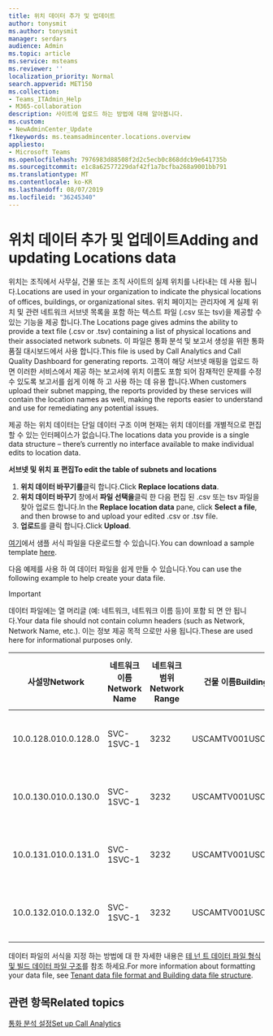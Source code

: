 ```yaml
---
title: 위치 데이터 추가 및 업데이트
author: tonysmit
ms.author: tonysmit
manager: serdars
audience: Admin
ms.topic: article
ms.service: msteams
ms.reviewer: ''
localization_priority: Normal
search.appverid: MET150
ms.collection:
- Teams_ITAdmin_Help
- M365-collaboration
description: 사이트에 업로드 하는 방법에 대해 알아봅니다.
ms.custom:
- NewAdminCenter_Update
f1keywords: ms.teamsadmincenter.locations.overview
appliesto:
- Microsoft Teams
ms.openlocfilehash: 7976983d88508f2d2c5ecb0c868ddcb9e641735b
ms.sourcegitcommit: e1c8a62577229daf42f1a7bcfba268a9001bb791
ms.translationtype: MT
ms.contentlocale: ko-KR
ms.lasthandoff: 08/07/2019
ms.locfileid: "36245340"
---
```

<a name="adding-and-updating-locations-data"></a><span data-ttu-id="666d6-103">위치 데이터 추가 및 업데이트</span><span class="sxs-lookup"><span data-stu-id="666d6-103">Adding and updating Locations data</span></span>
============================

<span data-ttu-id="666d6-104">위치는 조직에서 사무실, 건물 또는 조직 사이트의 실제 위치를 나타내는 데 사용 됩니다.</span><span class="sxs-lookup"><span data-stu-id="666d6-104">Locations are used in your organization to indicate the physical locations of offices, buildings, or organizational sites.</span></span> <span data-ttu-id="666d6-105">위치 페이지는 관리자에 게 실제 위치 및 관련 네트워크 서브넷 목록을 포함 하는 텍스트 파일 (.csv 또는 tsv)을 제공할 수 있는 기능을 제공 합니다.</span><span class="sxs-lookup"><span data-stu-id="666d6-105">The Locations page gives admins the ability to provide a text file (.csv or .tsv) containing a list of physical locations and their associated network subnets.</span></span> <span data-ttu-id="666d6-106">이 파일은 통화 분석 및 보고서 생성을 위한 통화 품질 대시보드에서 사용 합니다.</span><span class="sxs-lookup"><span data-stu-id="666d6-106">This file is used by Call Analytics and Call Quality Dashboard for generating reports.</span></span> <span data-ttu-id="666d6-107">고객이 해당 서브넷 매핑을 업로드 하면 이러한 서비스에서 제공 하는 보고서에 위치 이름도 포함 되어 잠재적인 문제를 수정 수 있도록 보고서를 쉽게 이해 하 고 사용 하는 데 유용 합니다.</span><span class="sxs-lookup"><span data-stu-id="666d6-107">When customers upload their subnet mapping, the reports provided by these services will contain the location names as well, making the reports easier to understand and use for remediating any potential issues.</span></span>

<span data-ttu-id="666d6-108">제공 하는 위치 데이터는 단일 데이터 구조 이며 현재는 위치 데이터를 개별적으로 편집할 수 있는 인터페이스가 없습니다.</span><span class="sxs-lookup"><span data-stu-id="666d6-108">The locations data you provide is a single data structure – there’s currently no interface available to make individual edits to location data.</span></span> 

<span data-ttu-id="666d6-109">**서브넷 및 위치 표 편집**</span><span class="sxs-lookup"><span data-stu-id="666d6-109">**To edit the table of subnets and locations**</span></span>

1. <span data-ttu-id="666d6-110">**위치 데이터 바꾸기를**클릭 합니다.</span><span class="sxs-lookup"><span data-stu-id="666d6-110">Click **Replace locations data**.</span></span>
2. <span data-ttu-id="666d6-111">**위치 데이터 바꾸기** 창에서 **파일 선택을**클릭 한 다음 편집 된 .csv 또는 tsv 파일을 찾아 업로드 합니다.</span><span class="sxs-lookup"><span data-stu-id="666d6-111">In the **Replace location data** pane, click **Select a file**, and then browse to and upload your edited .csv or .tsv file.</span></span> 
3. <span data-ttu-id="666d6-112">**업로드**를 클릭 합니다.</span><span class="sxs-lookup"><span data-stu-id="666d6-112">Click **Upload**.</span></span> 


<span data-ttu-id="666d6-113">[여기](https://github.com/MicrosoftDocs/OfficeDocs-SkypeForBusiness/blob/live/Teams/downloads/locations-template.zip?raw=true)에서 샘플 서식 파일을 다운로드할 수 있습니다.</span><span class="sxs-lookup"><span data-stu-id="666d6-113">You can download a sample template [here](https://github.com/MicrosoftDocs/OfficeDocs-SkypeForBusiness/blob/live/Teams/downloads/locations-template.zip?raw=true).</span></span>

<span data-ttu-id="666d6-114">다음 예제를 사용 하 여 데이터 파일을 쉽게 만들 수 있습니다.</span><span class="sxs-lookup"><span data-stu-id="666d6-114">You can use the following example to help create your data file.</span></span> 

> [!IMPORTANT]
> <span data-ttu-id="666d6-115">데이터 파일에는 열 머리글 (예: 네트워크, 네트워크 이름 등)이 포함 되 면 안 됩니다.</span><span class="sxs-lookup"><span data-stu-id="666d6-115">Your data file should not contain column headers (such as Network, Network Name, etc.).</span></span> <span data-ttu-id="666d6-116">이는 정보 제공 목적 으로만 사용 됩니다.</span><span class="sxs-lookup"><span data-stu-id="666d6-116">These are used here for informational purposes only.</span></span> </br>

|<span data-ttu-id="666d6-117">사설망</span><span class="sxs-lookup"><span data-stu-id="666d6-117">Network</span></span>|<span data-ttu-id="666d6-118">네트워크 이름</span><span class="sxs-lookup"><span data-stu-id="666d6-118">Network Name</span></span>|<span data-ttu-id="666d6-119">네트워크 범위</span><span class="sxs-lookup"><span data-stu-id="666d6-119">Network Range</span></span>|<span data-ttu-id="666d6-120">건물 이름</span><span class="sxs-lookup"><span data-stu-id="666d6-120">Building Name</span></span>|<span data-ttu-id="666d6-121">소유권 형식</span><span class="sxs-lookup"><span data-stu-id="666d6-121">Ownership Type</span></span>|<span data-ttu-id="666d6-122">건물 종류</span><span class="sxs-lookup"><span data-stu-id="666d6-122">Building Type</span></span>|<span data-ttu-id="666d6-123">Office 유형 빌드</span><span class="sxs-lookup"><span data-stu-id="666d6-123">Building Office Type</span></span>|<span data-ttu-id="666d6-124">곳</span><span class="sxs-lookup"><span data-stu-id="666d6-124">City</span></span>|<span data-ttu-id="666d6-125">우편번호</span><span class="sxs-lookup"><span data-stu-id="666d6-125">Zip Code</span></span>|<span data-ttu-id="666d6-126">명칭</span><span class="sxs-lookup"><span data-stu-id="666d6-126">Country</span></span>|<span data-ttu-id="666d6-127">상태</span><span class="sxs-lookup"><span data-stu-id="666d6-127">State</span></span>|<span data-ttu-id="666d6-128">영역인</span><span class="sxs-lookup"><span data-stu-id="666d6-128">Region</span></span>|<span data-ttu-id="666d6-129">내부 회사</span><span class="sxs-lookup"><span data-stu-id="666d6-129">Inside Corp</span></span>|<span data-ttu-id="666d6-130">Express 경로</span><span class="sxs-lookup"><span data-stu-id="666d6-130">Express Route</span></span>|
|-|-|-|-|-|-|-|-|-|-|-|-|-|-|
|<span data-ttu-id="666d6-131">10.0.128.0</span><span class="sxs-lookup"><span data-stu-id="666d6-131">10.0.128.0</span></span> |<span data-ttu-id="666d6-132">SVC-1</span><span class="sxs-lookup"><span data-stu-id="666d6-132">SVC-1</span></span>|<span data-ttu-id="666d6-133">32</span><span class="sxs-lookup"><span data-stu-id="666d6-133">32</span></span>|<span data-ttu-id="666d6-134">USCAMTV001</span><span class="sxs-lookup"><span data-stu-id="666d6-134">USCAMTV001</span></span>|<span data-ttu-id="666d6-135">Contoso의 임대 다시&F</span><span class="sxs-lookup"><span data-stu-id="666d6-135">Contoso Leased RE&F</span></span>|<span data-ttu-id="666d6-136">지사</span><span class="sxs-lookup"><span data-stu-id="666d6-136">Office</span></span>|<span data-ttu-id="666d6-137">다시&F</span><span class="sxs-lookup"><span data-stu-id="666d6-137">RE&F</span></span>|<span data-ttu-id="666d6-138">산 보기</span><span class="sxs-lookup"><span data-stu-id="666d6-138">Mountain View</span></span>|<span data-ttu-id="666d6-139">94043</span><span class="sxs-lookup"><span data-stu-id="666d6-139">94043</span></span>|<span data-ttu-id="666d6-140">보세요</span><span class="sxs-lookup"><span data-stu-id="666d6-140">US</span></span>|<span data-ttu-id="666d6-141">캐나다</span><span class="sxs-lookup"><span data-stu-id="666d6-141">CA</span></span>|<span data-ttu-id="666d6-142">보세요</span><span class="sxs-lookup"><span data-stu-id="666d6-142">US</span></span>|<span data-ttu-id="666d6-143">raid-1</span><span class="sxs-lookup"><span data-stu-id="666d6-143">1</span></span>|<span data-ttu-id="666d6-144">raid-1</span><span class="sxs-lookup"><span data-stu-id="666d6-144">1</span></span>|
|<span data-ttu-id="666d6-145">10.0.130.0</span><span class="sxs-lookup"><span data-stu-id="666d6-145">10.0.130.0</span></span> |<span data-ttu-id="666d6-146">SVC-1</span><span class="sxs-lookup"><span data-stu-id="666d6-146">SVC-1</span></span>|<span data-ttu-id="666d6-147">32</span><span class="sxs-lookup"><span data-stu-id="666d6-147">32</span></span>|<span data-ttu-id="666d6-148">USCAMTV001</span><span class="sxs-lookup"><span data-stu-id="666d6-148">USCAMTV001</span></span>|<span data-ttu-id="666d6-149">Contoso의 임대 다시&F</span><span class="sxs-lookup"><span data-stu-id="666d6-149">Contoso Leased RE&F</span></span>|<span data-ttu-id="666d6-150">지사</span><span class="sxs-lookup"><span data-stu-id="666d6-150">Office</span></span>|<span data-ttu-id="666d6-151">다시&F</span><span class="sxs-lookup"><span data-stu-id="666d6-151">RE&F</span></span>|<span data-ttu-id="666d6-152">산 보기</span><span class="sxs-lookup"><span data-stu-id="666d6-152">Mountain View</span></span>|<span data-ttu-id="666d6-153">94043</span><span class="sxs-lookup"><span data-stu-id="666d6-153">94043</span></span>|<span data-ttu-id="666d6-154">보세요</span><span class="sxs-lookup"><span data-stu-id="666d6-154">US</span></span>|<span data-ttu-id="666d6-155">캐나다</span><span class="sxs-lookup"><span data-stu-id="666d6-155">CA</span></span>|<span data-ttu-id="666d6-156">보세요</span><span class="sxs-lookup"><span data-stu-id="666d6-156">US</span></span>|<span data-ttu-id="666d6-157">raid-1</span><span class="sxs-lookup"><span data-stu-id="666d6-157">1</span></span>|<span data-ttu-id="666d6-158">raid-1</span><span class="sxs-lookup"><span data-stu-id="666d6-158">1</span></span>|
|<span data-ttu-id="666d6-159">10.0.131.0</span><span class="sxs-lookup"><span data-stu-id="666d6-159">10.0.131.0</span></span> |<span data-ttu-id="666d6-160">SVC-1</span><span class="sxs-lookup"><span data-stu-id="666d6-160">SVC-1</span></span>|<span data-ttu-id="666d6-161">32</span><span class="sxs-lookup"><span data-stu-id="666d6-161">32</span></span>|<span data-ttu-id="666d6-162">USCAMTV001</span><span class="sxs-lookup"><span data-stu-id="666d6-162">USCAMTV001</span></span>|<span data-ttu-id="666d6-163">Contoso의 임대 다시&F</span><span class="sxs-lookup"><span data-stu-id="666d6-163">Contoso Leased RE&F</span></span>|<span data-ttu-id="666d6-164">지사</span><span class="sxs-lookup"><span data-stu-id="666d6-164">Office</span></span>|<span data-ttu-id="666d6-165">다시&F</span><span class="sxs-lookup"><span data-stu-id="666d6-165">RE&F</span></span>|<span data-ttu-id="666d6-166">산 보기</span><span class="sxs-lookup"><span data-stu-id="666d6-166">Mountain View</span></span>|<span data-ttu-id="666d6-167">94043</span><span class="sxs-lookup"><span data-stu-id="666d6-167">94043</span></span>|<span data-ttu-id="666d6-168">보세요</span><span class="sxs-lookup"><span data-stu-id="666d6-168">US</span></span>|<span data-ttu-id="666d6-169">캐나다</span><span class="sxs-lookup"><span data-stu-id="666d6-169">CA</span></span>|<span data-ttu-id="666d6-170">보세요</span><span class="sxs-lookup"><span data-stu-id="666d6-170">US</span></span>|<span data-ttu-id="666d6-171">raid-1</span><span class="sxs-lookup"><span data-stu-id="666d6-171">1</span></span>|<span data-ttu-id="666d6-172">raid-1</span><span class="sxs-lookup"><span data-stu-id="666d6-172">1</span></span>|
|<span data-ttu-id="666d6-173">10.0.132.0</span><span class="sxs-lookup"><span data-stu-id="666d6-173">10.0.132.0</span></span> |<span data-ttu-id="666d6-174">SVC-1</span><span class="sxs-lookup"><span data-stu-id="666d6-174">SVC-1</span></span>|<span data-ttu-id="666d6-175">32</span><span class="sxs-lookup"><span data-stu-id="666d6-175">32</span></span>|<span data-ttu-id="666d6-176">USCAMTV001</span><span class="sxs-lookup"><span data-stu-id="666d6-176">USCAMTV001</span></span>|<span data-ttu-id="666d6-177">Contoso의 임대 다시&F</span><span class="sxs-lookup"><span data-stu-id="666d6-177">Contoso Leased RE&F</span></span>|<span data-ttu-id="666d6-178">지사</span><span class="sxs-lookup"><span data-stu-id="666d6-178">Office</span></span>|<span data-ttu-id="666d6-179">다시&F</span><span class="sxs-lookup"><span data-stu-id="666d6-179">RE&F</span></span>|<span data-ttu-id="666d6-180">산 보기</span><span class="sxs-lookup"><span data-stu-id="666d6-180">Mountain View</span></span>|<span data-ttu-id="666d6-181">94043</span><span class="sxs-lookup"><span data-stu-id="666d6-181">94043</span></span>|<span data-ttu-id="666d6-182">보세요</span><span class="sxs-lookup"><span data-stu-id="666d6-182">US</span></span>|<span data-ttu-id="666d6-183">캐나다</span><span class="sxs-lookup"><span data-stu-id="666d6-183">CA</span></span>|<span data-ttu-id="666d6-184">보세요</span><span class="sxs-lookup"><span data-stu-id="666d6-184">US</span></span>|<span data-ttu-id="666d6-185">raid-1</span><span class="sxs-lookup"><span data-stu-id="666d6-185">1</span></span>|<span data-ttu-id="666d6-186">raid-1</span><span class="sxs-lookup"><span data-stu-id="666d6-186">1</span></span>|


<span data-ttu-id="666d6-187">데이터 파일의 서식을 지정 하는 방법에 대 한 자세한 내용은 [테 넌 트 데이터 파일 형식 및 빌드 데이터 파일 구조](turning-on-and-using-call-quality-dashboard.md#tenant-data-file-format-and-structure)를 참조 하세요.</span><span class="sxs-lookup"><span data-stu-id="666d6-187">For more information about formatting your data file, see [Tenant data file format and Building data file structure](turning-on-and-using-call-quality-dashboard.md#tenant-data-file-format-and-structure).</span></span>


## <a name="related-topics"></a><span data-ttu-id="666d6-188">관련 항목</span><span class="sxs-lookup"><span data-stu-id="666d6-188">Related topics</span></span>

[<span data-ttu-id="666d6-189">통화 분석 설정</span><span class="sxs-lookup"><span data-stu-id="666d6-189">Set up Call Analytics</span></span>](set-up-call-analytics.md)
